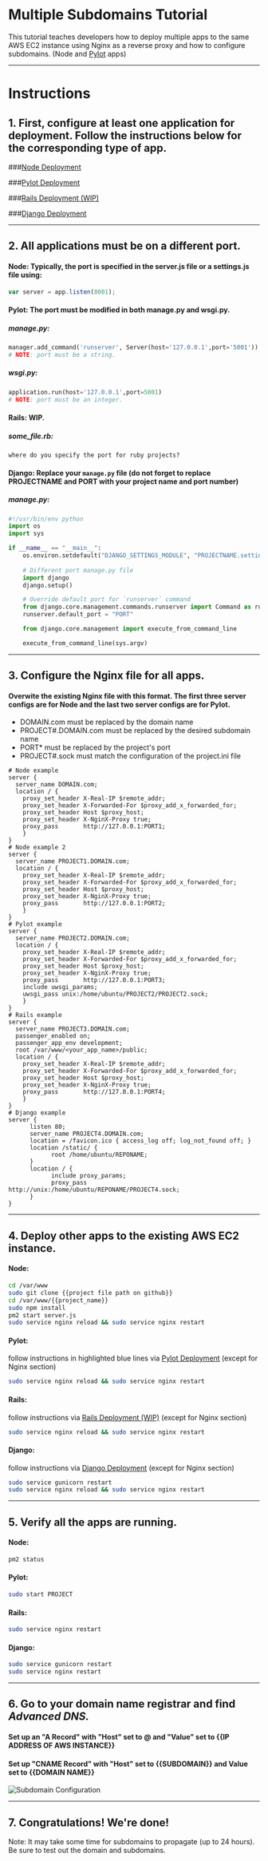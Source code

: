 # Multiple Subdomains Tutorial


This tutorial teaches developers how to deploy multiple apps to the same AWS EC2 instance using Nginx as a reverse proxy and how to configure subdomains. (Node and [Pylot](https://github.com/Ketul-Patel/Pylot/tree/development) apps)

---

# Instructions


## 1. First, configure at least one application for deployment. Follow the instructions below for the corresponding type of app.

###[Node Deployment](https://htmlpreview.github.io/?https://github.com/alex-wap/subdomains/blob/master/node_deploy.html)

###[Pylot Deployment](https://htmlpreview.github.io/?https://github.com/alex-wap/subdomains/blob/master/pylot_deploy.html)

###[Rails Deployment (WIP)](https://htmlpreview.github.io/?https://github.com/alex-wap/subdomains/blob/master/rails_deploy.html)

###[Django Deployment](https://github.com/alex-wap/DjangoDeployment)

---

## 2. All applications must be on a different port.


#### Node: Typically, the port is specified in the server.js file or a settings.js file using: 
```javascript
var server = app.listen(8001);
```
#### Pylot: The port must be modified in both manage.py and wsgi.py.
##### manage.py:
```python
manager.add_command('runserver', Server(host='127.0.0.1',port='5001'))
# NOTE: port must be a string.
```  

##### wsgi.py: 
```python
application.run(host='127.0.0.1',port=5001)
# NOTE: port must be an integer.
```  

#### Rails: WIP.
##### some_file.rb:
```
where do you specify the port for ruby projects?
```  

#### Django: Replace your `manage.py` file (do not forget to replace PROJECTNAME and PORT with your project name and port number)
##### manage.py:
```python
#!/usr/bin/env python
import os
import sys

if __name__ == "__main__":
    os.environ.setdefault("DJANGO_SETTINGS_MODULE", "PROJECTNAME.settings")
    
    # Different port manage.py file 
    import django
    django.setup()

    # Override default port for `runserver` command
    from django.core.management.commands.runserver import Command as runserver
    runserver.default_port = "PORT"

    from django.core.management import execute_from_command_line

    execute_from_command_line(sys.argv)
```
---

## 3. Configure the Nginx file for all apps.


#### Overwite the existing Nginx file with this format. The first three server configs are for Node and the last two server configs are for Pylot.
  * DOMAIN.com must be replaced by the domain name
  * PROJECT#.DOMAIN.com must be replaced by the desired subdomain name
  * PORT* must be replaced by the project's port
  * PROJECT#.sock must match the configuration of the project.ini file
```
# Node example
server {
  server_name DOMAIN.com;
  location / {
    proxy_set_header X-Real-IP $remote_addr;
    proxy_set_header X-Forwarded-For $proxy_add_x_forwarded_for;
    proxy_set_header Host $proxy_host;
    proxy_set_header X-NginX-Proxy true;
    proxy_pass       http://127.0.0.1:PORT1;
    }
}
# Node example 2
server {
  server_name PROJECT1.DOMAIN.com;
  location / {
    proxy_set_header X-Real-IP $remote_addr;
    proxy_set_header X-Forwarded-For $proxy_add_x_forwarded_for;
    proxy_set_header Host $proxy_host;
    proxy_set_header X-NginX-Proxy true;
    proxy_pass       http://127.0.0.1:PORT2;
    }
}
# Pylot example
server {
  server_name PROJECT2.DOMAIN.com;
  location / {
    proxy_set_header X-Real-IP $remote_addr;
    proxy_set_header X-Forwarded-For $proxy_add_x_forwarded_for;
    proxy_set_header Host $proxy_host;
    proxy_set_header X-NginX-Proxy true;
    proxy_pass       http://127.0.0.1:PORT3;
    include uwsgi_params;
    uwsgi_pass unix:/home/ubuntu/PROJECT2/PROJECT2.sock;
    }
}
# Rails example
server {
  server_name PROJECT3.DOMAIN.com;
  passenger_enabled on; 
  passenger_app_env development; 
  root /var/www/<your_app_name>/public;
  location / {
    proxy_set_header X-Real-IP $remote_addr;
    proxy_set_header X-Forwarded-For $proxy_add_x_forwarded_for;
    proxy_set_header Host $proxy_host;
    proxy_set_header X-NginX-Proxy true;
    proxy_pass       http://127.0.0.1:PORT4;
    }
}
# Django example
server {
      listen 80;
      server_name PROJECT4.DOMAIN.com;
      location = /favicon.ico { access_log off; log_not_found off; }
      location /static/ {
            root /home/ubuntu/REPONAME;
      }
      location / {
            include proxy_params;
            proxy_pass http://unix:/home/ubuntu/REPONAME/PROJECT4.sock;
      }
}

```
---

## 4. Deploy other apps to the existing AWS EC2 instance.

#### Node:
```bash 
cd /var/www
sudo git clone {{project file path on github}}
cd /var/www/{{project_name}}
sudo npm install
pm2 start server.js
sudo service nginx reload && sudo service nginx restart
```
#### Pylot: 
follow instructions in highlighted blue lines via [Pylot Deployment](https://htmlpreview.github.io/?https://github.com/alex-wap/subdomains/blob/master/pylot_deploy.html) (except for Nginx section)
```bash 
sudo service nginx reload && sudo service nginx restart
```
#### Rails: 
follow instructions via [Rails Deployment (WIP)](https://htmlpreview.github.io/?https://github.com/alex-wap/subdomains/blob/master/rails_deploy.html) (except for Nginx section)
```bash 
sudo service nginx reload && sudo service nginx restart
```
#### Django: 
follow instructions via [Django Deployment](https://github.com/alex-wap/DjangoDeployment) (except for Nginx section)
```bash 
sudo service gunicorn restart
sudo service nginx reload && sudo service nginx restart
```
---

## 5. Verify all the apps are running.
#### Node:
```bash 
pm2 status
```
#### Pylot:
```bash 
sudo start PROJECT
```
#### Rails:
```bash 
sudo service nginx restart
```
#### Django:
```bash 
sudo service gunicorn restart
sudo service nginx restart
```

---

## 6. Go to your domain name registrar and find *Advanced DNS.*

#### Set up an "A Record" with "Host" set to @ and "Value" set to {{IP ADDRESS OF AWS INSTANCE}}
#### Set up "CNAME Record" with "Host" set to {{SUBDOMAIN}} and Value set to {{DOMAIN NAME}}

![Subdomain Configuration](https://raw.githubusercontent.com/alex-wap/subdomains/master/Subdomains.png "Subdomain Configuration")


---

## 7. Congratulations! We're done!


Note: It may take some time for subdomains to propagate (up to 24 hours). Be sure to test out the domain and subdomains.
